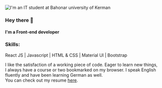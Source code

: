 ![I'm an IT student at Bahonar university of Kerman](https://seanmfox.io/static/img/dev-activity.svg)



### Hey there 👋
#### I'm a Front-end developer

### Skills:   
React JS | Javascript | HTML & CSS | Material UI | Bootstrap

I like the satisfaction of a working piece of
code. Eager to learn new things, I always have
a course or two bookmarked on my browser. I
speak English fluently and have been learning
German as well.  
You can check out my resume [here](https://github.com/AmirKakavand/AmirKakavand/files/7017129/AmirKakavand_Resume.pdf).
